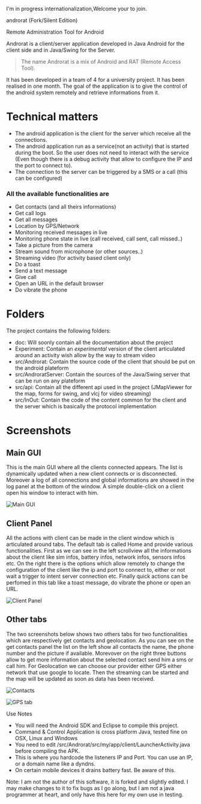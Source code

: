 I'm in progress internationalization,Welcome your to join.

androrat (Fork/Silent Edition)

Remote Administration Tool for Android

Androrat is a client/server application developed in Java Android for the client side and in Java/Swing for the Server.

> The name Androrat is a mix of Android and RAT (Remote Access Tool).

It has been developed in a team of 4 for a university project. It has been realised in one month. The goal of the application is to give the control of the android system remotely and retrieve informations from it.

# Technical matters

* The android application is the client for the server which receive all the connections. 
* The android application run as a service(not an activity) that is started during the boot. So the user does not need to interact with the service (Even though there is a debug activity that allow to configure the IP and the port to connect to). 
* The connection to the server can be triggered by a SMS or a call (this can be configured)

### All the available functionalities are

* Get contacts (and all theirs informations) 
* Get call logs 
* Get all messages 
* Location by GPS/Network 
* Monitoring received messages in live 
* Monitoring phone state in live (call received, call sent, call missed..) 
* Take a picture from the camera 
* Stream sound from microphone (or other sources..) 
* Streaming video (for activity based client only) 
* Do a toast 
* Send a text message 
* Give call 
* Open an URL in the default browser 
* Do vibrate the phone

# Folders

The project contains the following folders:

* doc: Will soonly contain all the documentation about the project
* Experiment: Contain an *experimental* version of the client articulated around an activity wish allow by the way to stream video
* src/Androrat: Contain the source code of the client that should be put on the android plateform
* src/AndroratServer: Contain the sources of the Java/Swing server that can be run on any plateform
* src/api: Contain all the different api used in the project (JMapViewer for the map, forms for swing, and vlcj for video streaming)
* src/InOut: Contain the code of the content common for the client and the server which is basically the protocol implementation

# Screenshots

## Main GUI

This is the main GUI where all the clients connected appears. The list is dynamically updated when a new client connects or is disconnected. Moreover a log of all connections and global informations are showed in the log panel at the bottom of the window. A simple double-click on a client open his window to interact with him.

![Main GUI](https://raw.github.com/wszf/androrat/master/doc/main.png)

## Client Panel

All the actions with client can be made in the client window which is articulated around tabs. The default tab is called Home and provide various functionalities. First as we can see in the left scrollview all the informations about the client like sim infos, battery infos, network infos, sensors infos etc. On the right there is the options which allow remotely to change the configuration of the client like the ip and port to connect to, either or not wait a trigger to intent server connection etc. Finally quick actions can be perfomed in this tab like a toast message, do vibrate the phone or open an URL.

![Client Panel](https://raw.github.com/wszf/androrat/master/doc/homepanel.png)

## Other tabs

The two screenshots below shows two others tabs for two functionalities which are respectively get contacts and geolocation. As you can see on the get contacts panel the list on the left show all contacts the name, the phone number and the picture if available. Morevover on the right three buttons allow to get more information about the selected contact send him a sms or call him. For Geolocation we can choose our provider either GPS either network that use google to locate. Then the streaming can be started and the map will be updated as soon as data has been received.

![Contacts](https://raw.github.com/wszf/androrat/master/doc/contact.png)

![GPS tab](https://raw.github.com/wszf/androrat/master/doc/gps.png)

Use Notes

* You will need the Android SDK and Eclipse to compile this project.
* Command & Control Application is cross platform Java, tested fine on OSX, Linux and Windows
* You need to edit /src/Androrat/src/my/app/client/LauncherActivity.java before compiling the APK.
* This is where you hardcode the listeners IP and Port. You can use an IP, or a domain name like a dyndns.
* On certain mobile devices it drains battery fast. Be aware of this.

Note: I am not the author of this software, it is forked and slightly edited. I may make changes to it to fix bugs as I go along, but I am not a java programmer at heart, and only have this here for my own use in testing.

